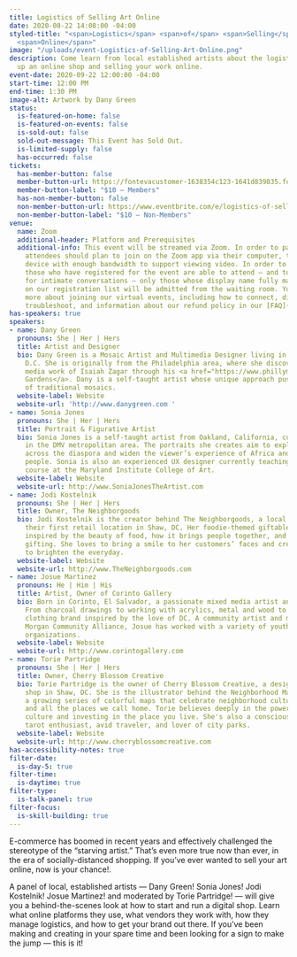 ```yaml
---
title: Logistics of Selling Art Online
date: 2020-08-22 14:08:00 -04:00
styled-title: "<span>Logistics</span> <span>of</span> <span>Selling</span> <span>Art</span>
  <span>Online</span>"
image: "/uploads/event-Logistics-of-Selling-Art-Online.png"
description: Come learn from local established artists about the logistics of setting
  up an online shop and selling your work online.
event-date: 2020-09-22 12:00:00 -04:00
start-time: 12:00 PM
end-time: 1:30 PM
image-alt: Artwork by Dany Green
status:
  is-featured-on-home: false
  is-featured-on-events: false
  is-sold-out: false
  sold-out-message: This Event has Sold Out.
  is-limited-supply: false
  has-occurred: false
tickets:
  has-member-button: false
  member-button-url: https://fontevacustomer-1638354c123-1641d839835.force.com/services/oauth2/authorize?client_id=3MVG9nthuDc9owbcOq7_07W.HriOQQPWTbMkrpOla.ajDQlTHf4_uby_mhwylcX.mJBU2O2SppTiZMS0J_HJd&response_type=code&redirect_uri=https://ikit.aiga.org/ikit_national_util/ikit-national-util-sso-redirect/&state=https%3A%2F%2Fdc.aiga.org%2Fevent%2Flogistics-of-selling-art-online%2F%3Fredirect_source%3Deventbrite_register
  member-button-label: "$10 — Members"
  has-non-member-button: false
  non-member-button-url: https://www.eventbrite.com/e/logistics-of-selling-art-online-tickets-117854507003
  non-member-button-label: "$10 — Non-Members"
venue:
  name: Zoom
  additional-header: Platform and Prerequisites
  additional-info: This event will be streamed via Zoom. In order to participate fully,
    attendees should plan to join on the Zoom app via their computer, tablet, or mobile
    device with enough bandwidth to support viewing video. In order to ensure only
    those who have registered for the event are able to attend — and to create space
    for intimate conversations — only those whose display name fully matches the name
    on our registration list will be admitted from the waiting room. You can find
    more about joining our virtual events, including how to connect, directions to
    troubleshoot, and information about our refund policy in our [FAQ](/faqs/).
has-speakers: true
speakers:
- name: Dany Green
  pronouns: She | Her | Hers
  title: Artist and Designer
  bio: Dany Green is a Mosaic Artist and Multimedia Designer living in Washington
    D.C. She is originally from the Philadelphia area, where she discovered the mixed
    media work of Isaiah Zagar through his <a href="https://www.phillymagicgardens.org">Magic
    Gardens</a>. Dany is a self-taught artist whose unique approach pushes the boundaries
    of traditional mosaics.
  website-label: Website
  website-url: 'http://www.danygreen.com '
- name: Sonia Jones
  pronouns: She | Her | Hers
  title: Portrait & Figurative Artist
  bio: Sonia Jones is a self-taught artist from Oakland, California, currently residing
    in the DMV metropolitan area. The portraits she creates aim to explore black identity
    across the diaspora and widen the viewer’s experience of Africa and its beautiful
    people. Sonia is also an experienced UX designer currently teaching a capstone
    course at the Maryland Institute College of Art.
  website-label: Website
  website-url: http://www.SoniaJonesTheArtist.com
- name: Jodi Kostelnik
  pronouns: She | Her | Hers
  title: Owner, The Neighborgoods
  bio: Jodi Kostelnik is the creator behind The Neighborgoods, a local business with
    their first retail location in Shaw, DC. Her foodie-themed giftable goods are
    inspired by the beauty of food, how it brings people together, and the joy of
    gifting. She loves to bring a smile to her customers’ faces and create products
    to brighten the everyday.
  website-label: Website
  website-url: http://www.TheNeighborgoods.com
- name: Josue Martinez
  pronouns: He | Him | His
  title: Artist, Owner of Corinto Gallery
  bio: Born in Corinto, El Salvador, a passionate mixed media artist and graphic designer.
    From charcoal drawings to working with acrylics, metal and wood to creating a
    clothing brand inspired by the love of DC. A community artist and member of Adams
    Morgan Community Alliance, Josue has worked with a variety of youth and change-making
    organizations.
  website-label: Website
  website-url: http://www.corintogallery.com
- name: Torie Partridge
  pronouns: She | Her | Hers
  title: Owner, Cherry Blossom Creative
  bio: Torie Partridge is the owner of Cherry Blossom Creative, a design studio and
    shop in Shaw, DC. She is the illustrator behind the Neighborhood Maps Project,
    a growing series of colorful maps that celebrate neighborhood culture, cities,
    and all the places we call home. Torie believes deeply in the power of hyper-local
    culture and investing in the place you live. She's also a conscious movement facilitator,
    tarot enthusiast, avid traveler, and lover of city parks.
  website-label: Website
  website-url: http://www.cherryblossomcreative.com
has-accessibility-notes: true
filter-date:
  is-day-5: true
filter-time:
  is-daytime: true
filter-type:
  is-talk-panel: true
filter-focus:
  is-skill-building: true
---
```


E-commerce has boomed in recent years and effectively challenged the stereotype of the “starving artist.” That’s even more true now than ever, in the era of socially-distanced shopping. If you’ve ever wanted to sell your art online, now is your chance!. 

A panel of local, established artists — Dany Green! Sonia Jones! Jodi Kostelnik! Josue Martinez! and moderated by Torie Partridge! — will give you a behind-the-scenes look at how to start and run a digital shop. Learn what online platforms they use, what vendors they work with, how they manage logistics, and how to get your brand out there. If you’ve been making and creating in your spare time and been looking for a sign to make the jump — this is it!
